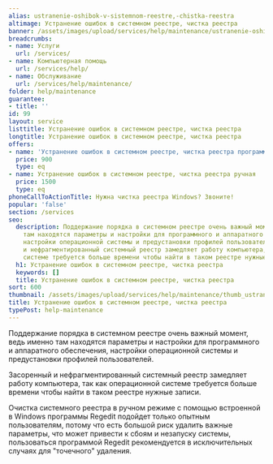 ```yaml
---
alias: ustranenie-oshibok-v-sistemnom-reestre,-chistka-reestra
altimage: Устранение ошибок в системном реестре, чистка реестра
banner: /assets/images/upload/services/help/maintenance/ustranenie-oshibok-v-sistemnom-reestre,-chistka-reestra.jpg
breadcrumbs:
- name: Услуги
  url: /services/
- name: Компьютерная помощь
  url: /services/help/
- name: Обслуживание
  url: /services/help/maintenance/
folder: help/maintenance
guarantee:
- title: ''
id: 99
layout: service
listtitle: Устранение ошибок в системном реестре, чистка реестра
longtitle: Устранение ошибок в системном реестре, чистка реестра
offers:
- name: 'Устранение ошибок в системном реестре, чистка реестра программная '
  price: 900
  type: eq
- name: Устранение ошибок в системном реестре, чистка реестра ручная
  price: 1500
  type: eq
phoneCallToActionTitle: Нужна чистка реестра Windows? Звоните!
popular: 'false'
section: /services
seo:
  description: Поддержание порядка в системном реестре очень важный момент, ведь именно
    там находятся параметры и настройки для программного и аппаратного обеспечения,
    настройки операционной системы и предустановки профилей пользователей. Засоренный
    и нефрагментированный системный реестр замедляет работу компьютера, так как операционной
    системе требуется больше времени чтобы найти в таком реестре нужные записи.
  h1: Устранение ошибок в системном реестре, чистка реестра
  keywords: []
  title: Устранение ошибок в системном реестре, чистка реестра
sort: 600
thumbnail: /assets/images/upload/services/help/maintenance/thumb_ustranenie-oshibok-v-sistemnom-reestre,-chistka-reestra.jpg
title: Устранение ошибок в системном реестре, чистка реестра
typePost: help-maintenance
---
```

Поддержание порядка в системном реестре очень важный момент, ведь именно там находятся параметры и настройки для программного и аппаратного обеспечения, настройки операционной системы и предустановки профилей пользователей.

Засоренный и нефрагментированный системный реестр замедляет работу компьютера, так как операционной системе требуется больше времени чтобы найти в таком реестре нужные записи.

Очистка системного реестра в ручном режиме с помощью встроенной в Windows программы Regedit подойдет только опытным пользователям, потому что есть большой риск удалить важные параметры, что может привести к сбоям и незапуску системы, пользоваться программой Regedit рекомендуется в исключительных случаях для "точечного" удаления.

